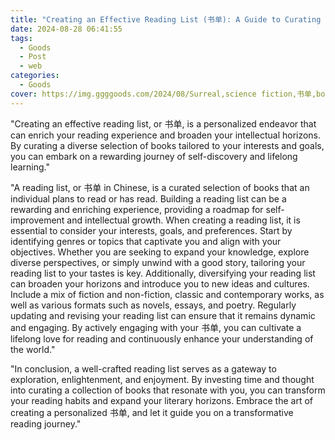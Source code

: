 ```yaml
---
title: "Creating an Effective Reading List (书单): A Guide to Curating Your Personal Library"
date: 2024-08-28 06:41:55
tags:
  - Goods
  - Post
  - web
categories:
  - Goods
cover: https://img.ggggoods.com/2024/08/Surreal,science fiction,书单,book list,technology,tech,diagrams,renderings,colors_20240830_00001_.png
---
```


"Creating an effective reading list, or 书单, is a personalized endeavor that can enrich your reading experience and broaden your intellectual horizons. By curating a diverse selection of books tailored to your interests and goals, you can embark on a rewarding journey of self-discovery and lifelong learning."

"A reading list, or 书单 in Chinese, is a curated selection of books that an individual plans to read or has read. Building a reading list can be a rewarding and enriching experience, providing a roadmap for self-improvement and intellectual growth. When creating a reading list, it is essential to consider your interests, goals, and preferences. Start by identifying genres or topics that captivate you and align with your objectives. Whether you are seeking to expand your knowledge, explore diverse perspectives, or simply unwind with a good story, tailoring your reading list to your tastes is key. Additionally, diversifying your reading list can broaden your horizons and introduce you to new ideas and cultures. Include a mix of fiction and non-fiction, classic and contemporary works, as well as various formats such as novels, essays, and poetry. Regularly updating and revising your reading list can ensure that it remains dynamic and engaging. By actively engaging with your 书单, you can cultivate a lifelong love for reading and continuously enhance your understanding of the world."

"In conclusion, a well-crafted reading list serves as a gateway to exploration, enlightenment, and enjoyment. By investing time and thought into curating a collection of books that resonate with you, you can transform your reading habits and expand your literary horizons. Embrace the art of creating a personalized 书单, and let it guide you on a transformative reading journey."
